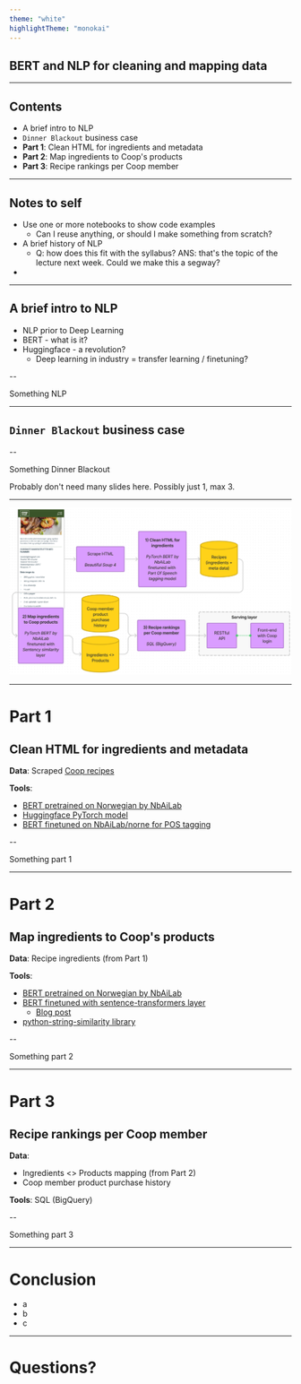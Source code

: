 ```yaml
---
theme: "white"
highlightTheme: "monokai"
---
```


## BERT and NLP for cleaning and mapping data

---

## Contents

- A brief intro to NLP
- `Dinner Blackout` business case
- **Part 1**: Clean HTML for ingredients and metadata
- **Part 2**: Map ingredients to Coop's products
- **Part 3**: Recipe rankings per Coop member


---

## Notes to self

- Use one or more notebooks to show code examples
  - Can I reuse anything, or should I make something from scratch?
- A brief history of NLP
  - Q: how does this fit with the syllabus? ANS: that's the topic of the lecture next week. Could we make this a segway?
- 


---

## A brief intro to NLP

- NLP prior to Deep Learning
- BERT - what is it?
- Huggingface - a revolution?
  - Deep learning in industry = transfer learning / finetuning?


--

Something NLP

---

## `Dinner Blackout` business case



--

Something Dinner Blackout

Probably don't need many slides here. Possibly just 1, max 3.


---

<!-- .slide: data-fullscreen -->

![](images/db_flow2.png)


---

# Part 1

## Clean HTML for ingredients and metadata

**Data**: Scraped [Coop recipes](https://coop.no/mega/oppskrifter/)

**Tools**:

- [BERT pretrained on Norwegian by NbAiLab](https://github.com/NBAiLab/notram)
- [Huggingface PyTorch model](https://huggingface.co/NbAiLab/nb-bert-base)
- [BERT finetuned on NbAiLab/norne for POS tagging](https://colab.research.google.com/gist/peregilk/6f5efea432e88199f5d68a150cef237f/-nbailab-finetuning-and-evaluating-a-bert-model-for-ner-and-pos.ipynb)

--

Something part 1


---

# Part 2

## Map ingredients to Coop's products

**Data**: Recipe ingredients (from Part 1)

**Tools**:

- [BERT pretrained on Norwegian by NbAiLab](https://github.com/NBAiLab/notram)
- [BERT finetuned with sentence-transformers layer](https://huggingface.co/sentence-transformers)
  - [Blog post](https://towardsdatascience.com/bert-for-measuring-text-similarity-eec91c6bf9e1)
- [python-string-similarity library](https://github.com/luozhouyang/python-string-similarity)


--

Something part 2


---

# Part 3

## Recipe rankings per Coop member

**Data**:

- Ingredients <> Products mapping (from Part 2)
- Coop member product purchase history

**Tools**: SQL (BigQuery)


--

Something part 3


---

# Conclusion

- a
- b
- c


---

# Questions?



